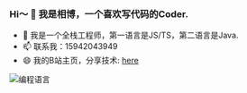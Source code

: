 ### Hi～ 👋 我是相博，一个喜欢写代码的Coder.
- 🔭 我是一个全栈工程师，第一语言是JS/TS，第二语言是Java.
- 📫 联系我：15942043949
- 😄 我的B站主页，分享技术: [here]([https://blog.csdn.net/qq_44231797?spm=1000.2115.3001.5343](https://space.bilibili.com/309430466))

![编程语言](https://github-readme-stats.vercel.app/api/top-langs/?username=XiangBo-EvanZuo&layout=compact&theme=holi&hide=html,Less,Vue&custom_title=编程语言)
